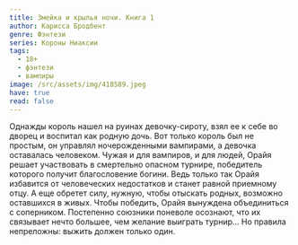 ```yaml
---
title: Змейка и крылья ночи. Книга 1
author: Карисса Бродбент
genre: Фэнтези
series: Короны Ниаксии
tags:
  - 18+
  - фэнтези
  - вампиры
image: /src/assets/img/418589.jpeg
have: true
read: false
---
```

Однажды король нашел на руинах девочку-сироту, взял ее к себе во дворец и воспитал как родную дочь. Вот только король был не простым, он управлял ночерожденными вампирами, а девочка оставалась человеком. Чужая и для вампиров, и для людей, Орайя решает участвовать в смертельно опасном турнире, победитель которого получит благословение богини. Ведь только так Орайя избавится от человеческих недостатков и станет равной приемному отцу. А еще обретет силу, нужную, чтобы отыскать родных, возможно оставшихся в живых. Чтобы победить, Орайя вынуждена объединиться с соперником. Постепенно союзники поневоле осознают, что их связывает нечто большее, чем желание выиграть турнир… Но правила непреложны: выжить должен только один.

